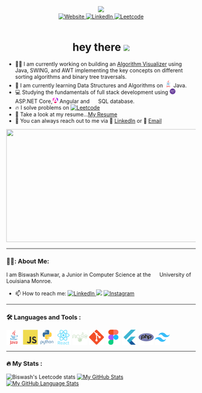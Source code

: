 <div id="header" align="center">
  <img src="https://media.giphy.com/media/M9gbBd9nbDrOTu1Mqx/giphy.gif" width="100"/>
</div>
<div id="badges" align="center">
  <a href="https://biswashnursinghkunwar.com">
    <img src ="https://img.shields.io/badge/Website-blue?style=for-the-badge&logo=website&logoColor=red" alt="Website"/>
  </a>
  <a href="https://www.linkedin.com/in/biswash-kunwar">
    <img src="https://img.shields.io/badge/LinkedIn-blue?style=for-the-badge&logo=linkedin&logoColor=white" alt="LinkedIn"/>
  </a>
  <a href="https://leetcode.com/u/BiswashNK/">
    <img src="https://img.shields.io/badge/Leetcode-yellow?style=for-the-badge&logo=leetcode&logoColor=white" alt="Leetcode"/>
  </a>
  
</div>
<div align="center">
  <img src="https://komarev.com/ghpvc/?username=BiswashNK&style=flat-square&color=blue" alt=""/>
</div>

<h1 align="center">
  hey there
  <img src="https://media.giphy.com/media/hvRJCLFzcasrR4ia7z/giphy.gif" width="30px"/>
</h1>
<div align="left">
  <ul>
    <li>
     👨‍💻 I am currently working on building an <a href="https://github.com/biswashNK">Algorithm Visualizer</a> using Java, SWING, and AWT implementing the key concepts on different sorting algorithms and binary tree traversals.
    </li>
    <li>
      🌱 I am currently learning Data Structures and Algorithms on  <img src = "https://github.com/devicons/devicon/blob/master/icons/java/java-original-wordmark.svg" height = "20" width = "20"/> Java.
    </li>
    <li>
      💻 Studying the fundamentals of full stack development using <img src="https://github.com/devicons/devicon/blob/master/icons/dotnetcore/dotnetcore-original.svg" height= "15" width="15"/> ASP.NET Core,<img src="https://github.com/devicons/devicon/blob/master/icons/angular/angular-original.svg" height="15" width="15"/> Angular and <img src="https://e7.pngegg.com/pngimages/170/924/png-clipart-microsoft-sql-server-microsoft-azure-sql-database-microsoft-text-logo.png" height="15" width="15"/> SQL database.
    </li>
    <li>
      🔥 I solve problems on <a href="https://leetcode.com/u/BiswashNK/">
    <img src="https://img.shields.io/badge/Leetcode-yellow?style=for-the-badge&logo=leetcode&logoColor=white" alt="Leetcode" height="20px"/>
  </a>
    <li>
      👀 Take a look at my resume...<a href = "https://drive.google.com/file/d/1JvIv1UNn45sKN64_Qt25pSlWrfNGO8nO/view?usp=drive_link">My Resume</a>
    </li>
    <li>
     🔗 You can always reach out to me via 💬 <a href="https://www.linkedin.com/in/biswash-kunwar">LinkedIn</a> or 📧 <a href="mailto:biswashnursinghkunwar3568@gmail.com">Email</a> 
    </li>
  </ul>
</div>

<div align="center">
  <img src="https://media.giphy.com/media/dWesBcTLavkZuG35MI/giphy.gif" width="600" height="300"/>
</div>

---
### 👨‍💻: About Me:
I am Biswash Kunwar, a Junior in Computer Science at the  <img src="https://educationusa.state.gov/sites/default/files/field_hei_logo/ulm_logo.png" width="15" height="15"/> University of Louisiana Monroe.
- 📫 How to reach me: <a href = "https://www.linkedin.com/in/biswash-kunwar"><img src="https://img.shields.io/badge/LinkedIn-blue?style=for-the-badge&logo=linkedin&logoColor=white" alt="LinkedIn"/> </a> <a href="mailto:biswashnursinghkunwar3568@gmail.com"><img src="https://img.shields.io/badge/gmail-blue?logo=gmail&logoColor=red&style=for-the-badge"></a> <a href="https://www.instagram.com/biswashnursinghkunwar/"><img src = "https://img.shields.io/badge/Instagram-orange?style=for-the-badge&logo=instagram&logoColor=black" alt="Instagram"/></a>
  


---

### 🛠️ Languages and Tools :
<div>
  <img src = "https://github.com/devicons/devicon/blob/master/icons/java/java-original-wordmark.svg" height = "40" width = "40"/>
  <img src = "https://github.com/devicons/devicon/blob/master/icons/javascript/javascript-original.svg" height = "40" width = "40"/>
  <img src = "https://github.com/devicons/devicon/blob/master/icons/python/python-original-wordmark.svg" height = "40" width = "40"/>
  <img src = "https://github.com/devicons/devicon/blob/master/icons/react/react-original-wordmark.svg" height = "40" width = "40"/>
  <img src = "https://github.com/devicons/devicon/blob/master/icons/nodejs/nodejs-line-wordmark.svg" height = "40" width = "40"/>
  <img src = "https://github.com/devicons/devicon/blob/master/icons/git/git-original.svg" height = "40" width = "40"/>
  <img src = "https://github.com/devicons/devicon/blob/master/icons/figma/figma-original.svg" height = "40" width = "40"/>
    <img src = "https://github.com/devicons/devicon/blob/master/icons/flutter/flutter-original.svg" height = "40" width = "40"/>
        <img src = "https://github.com/devicons/devicon/blob/master/icons/php/php-original.svg" height = "40" width = "40"/>
                <img src = "https://github.com/devicons/devicon/blob/master/icons/tailwindcss/tailwindcss-original.svg" height = "40" width = "40"/>

</div>

---

### 🔥 My Stats :
![Biswash's Leetcode stats](https://leetcard.jacoblin.cool/BiswashNK?ext=heatmap)
[![My GitHub Stats](https://github-readme-stats.vercel.app/api/?username=biswashNK&count_private=true&theme=tokyonight&showicons=true)]()
[![My GitHub Language Stats](https://github-readme-stats.vercel.app/api/top-langs/?username=biswashNK&langs_count=5&theme=tokyonight)]()

<!-- [![Biswash's Leetcode Stats](https://leetcard.jacoblin.cool/BiswashNK)](https://leetcode.com/BiswashNK) 
[![Biswash's LeetCode stats](https://leetcode-stats-six.vercel.app/?username=BiswashNK&theme=dark)](https://leetcode.com/u/BiswashNK/)-->

<!--
**BiswashNK/BiswashNK** is a ✨ _special_ ✨ repository because its `README.md` (this file) appears on your GitHub profile.

Here are some ideas to get you started:

- 🔭 I’m currently working on ...
- 🌱 I’m currently learning ...
- 👯 I’m looking to collaborate on ...
- 🤔 I’m looking for help with ...
- 💬 Ask me about ...
- 📫 How to reach me: ...
- 😄 Pronouns: ...
- ⚡ Fun fact: ...
-->
